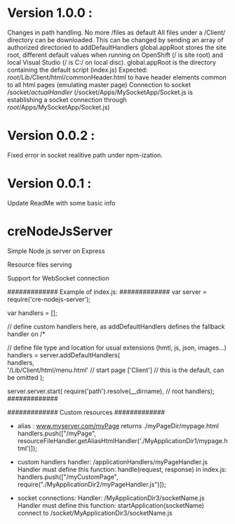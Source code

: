 ﻿# Version 1.0.0 :
Changes in path handling. No more /files as default
All files under a /Client/ directory can be downloaded. This can be changed by sending an array of authorized directoried to addDefaultHandlers
global.appRoot stores the site root, different default values when running on OpenShift (/ is site root) and local Visual Studio (/ is C:/ on local disc). 
global.appRoot is the directory containing the default script (index.js)
Expected:
*root*/Lib/Client/html/commonHeader.html to have header elements common to all html pages (emulating master page)
Connection to socket
/socket/*actualHandler* (/socket/Apps/MySocketApp/Socket.js is establishing a socket connection through *root*/Apps/MySocketApp/Socket.js)

# Version 0.0.2 :
Fixed error in socket realitive path  under npm-ization.

# Version 0.0.1 :
Update ReadMe with some basic info

# creNodeJsServer

Simple Node.js server on Express

Resource files serving

Support for WebSocket connection

#############
Example of index.js:
#############
var server = require('cre-nodejs-server');

var handlers = [];

// define custom handlers here, as addDefaultHandlers defines the fallback handler on /*
    
// define file type and location for usual extensions (hmtl, js, json, images...)
handlers = server.addDefaultHandlers(  
  handlers,                     
  '/Lib/Client/html/menu.html' // start page
  ['Client'] // this is the default, can be omitted
);

server.server.start(
  require('path').resolve(__dirname), // root 
  handlers);
#############

#############
Custom resources
#############
- alias : www.myserver.com/myPage returns ./myPageDir/mypage.html
handlers.push(["/myPage", resourceFileHandler.getAliasHtmlHandler('./MyApplicationDir1/mypage.html')]);

- custom handlers
handler: /applicationHandlers/myPageHandler.js 
Handler must define this function: handle(request, response) 
in index.js: handlers.push(["/myCustomPage", require("./MyApplicationDir2/myPageHandler.js")]);

- socket connections:
Handler: /MyApplicationDir3/socketName.js
Handler must define this function: startApplication(socketName) 
connect to  /socket/MyApplicationDir3/socketName.js

